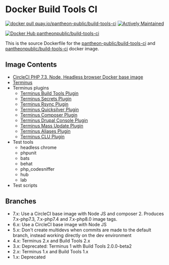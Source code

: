 # Docker Build Tools CI

[![docker pull quay.io/pantheon-public/build-tools-ci](https://img.shields.io/badge/image-quay-blue.svg)](https://quay.io/repository/pantheon-public/build-tools-ci)
[![Actively Maintained](https://img.shields.io/badge/Pantheon-Actively_Maintained-yellow?logo=pantheon&color=FFDC28)](https://pantheon.io/docs/oss-support-levels#actively-maintained)


[![Docker Hub pantheonpublic/build-tools-ci](https://img.shields.io/docker/pulls/pantheonpublic/build-tools-ci)](https://hub.docker.com/repository/docker/pantheonpublic/build-tools-ci)

This is the source Dockerfile for the [pantheon-public/build-tools-ci](https://quay.io/repository/pantheon-public/build-tools-ci) and [pantheonpublic/build-tools-ci](https://hub.docker.com/repository/docker/pantheonpublic/build-tools-ci) docker image.

## Image Contents

- [CircleCI PHP 7.3, Node, Headless browser Docker base image](https://hub.docker.com/r/circleci/php)
- [Terminus](https://github.com/pantheon-systems/terminus)
- Terminus plugins
  - [Terminus Build Tools Plugin](https://github.com/pantheon-systems/terminus-build-tools-plugin)
  - [Terminus Secrets Plugin](https://github.com/pantheon-systems/terminus-secrets-plugin)
  - [Terminus Rsync Plugin](https://github.com/pantheon-systems/terminus-rsync-plugin)
  - [Terminus Quicksilver Plugin](https://github.com/pantheon-systems/terminus-quicksilver-plugin)
  - [Terminus Composer Plugin](https://github.com/pantheon-systems/terminus-composer-plugin)
  - [Terminus Drupal Console Plugin](https://github.com/pantheon-systems/terminus-drupal-console-plugin)
  - [Terminus Mass Update Plugin](https://github.com/pantheon-systems/terminus-mass-update)
  - [Terminus Aliases Plugin](https://github.com/pantheon-systems/terminus-aliases-plugin)
  - [Terminus CLU Plugin](https://github.com/pantheon-systems/terminus-clu-plugin)
- Test tools
  - headless chrome
  - phpunit
  - bats
  - behat
  - php_codesniffer
  - hub
  - lab
- Test scripts

## Branches

- 7.x: Use a CircleCI base image with Node JS and composer 2. Produces 7.x-php7.3, 7.x-php7.4 and 7.x-php8.0 image tags.
- 6.x: Use a CircleCI base image with Node JS
- 5.x: Don't create multidevs when commits are made to the default branch, instead working directly on the dev environment
- 4.x: Terminus 2.x and Build Tools 2.x
- 3.x: Deprecated: Terminus 1 with Build Tools 2.0.0-beta2
- 2.x: Terminus 1.x and Build Tools 1.x
- 1.x: Deprecated

